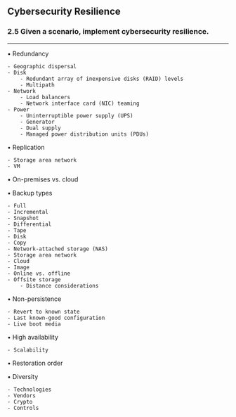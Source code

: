 ## Cybersecurity Resilience
### 2.5 Given a scenario, implement cybersecurity resilience.
---
• Redundancy

	- Geographic dispersal 
	- Disk
		- Redundant array of inexpensive disks (RAID) levels
		- Multipath 
	- Network
		- Load balancers  
		- Network interface card (NIC) teaming
	- Power
		- Uninterruptible power supply (UPS)
		- Generator
		- Dual supply
		- Managed power distribution units (PDUs)
    
• Replication

	- Storage area network
	- VM

• On-premises vs. cloud 

• Backup types

	- Full  
	- Incremental  
	- Snapshot  
	- Differential  
	- Tape  
	- Disk  
	- Copy  
	- Network-attached storage (NAS) 
	- Storage area network  
	- Cloud  
	- Image  
	- Online vs. offline
	- Offsite storage  
		- Distance considerations

• Non-persistence

	- Revert to known state  
	- Last known-good configuration 
	- Live boot media

• High availability

	- Scalability
				
• Restoration order 

• Diversity

	- Technologies 
	- Vendors  
	- Crypto  
	- Controls

